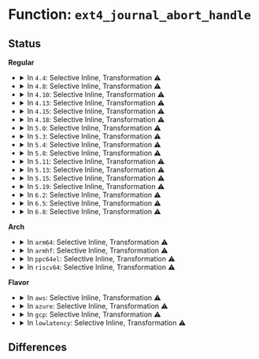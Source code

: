# Function: <code>ext4_journal_abort_handle</code>

## Status
<b>Regular</b>
<ul>
<li>
<details>
<summary>In <code>4.4</code>: Selective Inline, Transformation ⚠️</summary>

**Collision:** Unique Static

**Inline:** Selective

**Transformation:** True

**Instances:**

```
In fs/ext4/ext4_jbd2.c (ffffffff812cb720)
Location: fs/ext4/ext4_jbd2.c:131
Inline: True
Direct callers:
  - fs/ext4/ext4_jbd2.c:__ext4_journal_get_write_access
  - fs/ext4/ext4_jbd2.c:__ext4_forget
  - fs/ext4/ext4_jbd2.c:__ext4_forget
  - fs/ext4/ext4_jbd2.c:__ext4_journal_get_create_access
  - fs/ext4/ext4_jbd2.c:__ext4_handle_dirty_metadata
  - fs/ext4/ext4_jbd2.c:__ext4_handle_dirty_super
```
**Symbols:**

```
ffffffff812cb720-ffffffff812cb7cf: ext4_journal_abort_handle.isra.5 (STB_LOCAL)
```
</details>
</li>
<li>
<details>
<summary>In <code>4.8</code>: Selective Inline, Transformation ⚠️</summary>

**Collision:** Unique Static

**Inline:** Selective

**Transformation:** True

**Instances:**

```
In fs/ext4/ext4_jbd2.c (ffffffff812fb060)
Location: fs/ext4/ext4_jbd2.c:131
Inline: True
Direct callers:
  - fs/ext4/ext4_jbd2.c:__ext4_handle_dirty_super
  - fs/ext4/ext4_jbd2.c:__ext4_handle_dirty_metadata
  - fs/ext4/ext4_jbd2.c:__ext4_journal_get_create_access
  - fs/ext4/ext4_jbd2.c:__ext4_forget
  - fs/ext4/ext4_jbd2.c:__ext4_forget
  - fs/ext4/ext4_jbd2.c:__ext4_journal_get_write_access
```
**Symbols:**

```
ffffffff812fb060-ffffffff812fb10f: ext4_journal_abort_handle.isra.5 (STB_LOCAL)
```
</details>
</li>
<li>
<details>
<summary>In <code>4.10</code>: Selective Inline, Transformation ⚠️</summary>

**Collision:** Unique Static

**Inline:** Selective

**Transformation:** True

**Instances:**

```
In fs/ext4/ext4_jbd2.c (ffffffff81311000)
Location: fs/ext4/ext4_jbd2.c:131
Inline: True
Direct callers:
  - fs/ext4/ext4_jbd2.c:__ext4_handle_dirty_super
  - fs/ext4/ext4_jbd2.c:__ext4_handle_dirty_metadata
  - fs/ext4/ext4_jbd2.c:__ext4_journal_get_create_access
  - fs/ext4/ext4_jbd2.c:__ext4_forget
  - fs/ext4/ext4_jbd2.c:__ext4_forget
  - fs/ext4/ext4_jbd2.c:__ext4_journal_get_write_access
```
**Symbols:**

```
ffffffff81311000-ffffffff813110af: ext4_journal_abort_handle.isra.5 (STB_LOCAL)
```
</details>
</li>
<li>
<details>
<summary>In <code>4.13</code>: Selective Inline, Transformation ⚠️</summary>

**Collision:** Unique Static

**Inline:** Selective

**Transformation:** True

**Instances:**

```
In fs/ext4/ext4_jbd2.c (ffffffff812e5ee0)
Location: fs/ext4/ext4_jbd2.c:135
Inline: True
Direct callers:
  - fs/ext4/ext4_jbd2.c:__ext4_handle_dirty_super
  - fs/ext4/ext4_jbd2.c:__ext4_handle_dirty_metadata
  - fs/ext4/ext4_jbd2.c:__ext4_journal_get_create_access
  - fs/ext4/ext4_jbd2.c:__ext4_forget
  - fs/ext4/ext4_jbd2.c:__ext4_forget
  - fs/ext4/ext4_jbd2.c:__ext4_journal_get_write_access
```
**Symbols:**

```
ffffffff812e5ee0-ffffffff812e5f8f: ext4_journal_abort_handle.isra.5 (STB_LOCAL)
```
</details>
</li>
<li>
<details>
<summary>In <code>4.15</code>: Selective Inline, Transformation ⚠️</summary>

**Collision:** Unique Static

**Inline:** Selective

**Transformation:** True

**Instances:**

```
In fs/ext4/ext4_jbd2.c (ffffffff8130a8f0)
Location: fs/ext4/ext4_jbd2.c:136
Inline: True
Direct callers:
  - fs/ext4/ext4_jbd2.c:__ext4_handle_dirty_super
  - fs/ext4/ext4_jbd2.c:__ext4_handle_dirty_metadata
  - fs/ext4/ext4_jbd2.c:__ext4_journal_get_create_access
  - fs/ext4/ext4_jbd2.c:__ext4_forget
  - fs/ext4/ext4_jbd2.c:__ext4_forget
  - fs/ext4/ext4_jbd2.c:__ext4_journal_get_write_access
```
**Symbols:**

```
ffffffff8130a8f0-ffffffff8130a99f: ext4_journal_abort_handle.isra.5 (STB_LOCAL)
```
</details>
</li>
<li>
<details>
<summary>In <code>4.18</code>: Selective Inline, Transformation ⚠️</summary>

**Collision:** Unique Static

**Inline:** Selective

**Transformation:** True

**Instances:**

```
In fs/ext4/ext4_jbd2.c (0)
Location: fs/ext4/ext4_jbd2.c:136
Inline: True
Direct callers:
  - fs/ext4/ext4_jbd2.c:__ext4_handle_dirty_super
  - fs/ext4/ext4_jbd2.c:__ext4_handle_dirty_metadata
  - fs/ext4/ext4_jbd2.c:__ext4_journal_get_create_access
  - fs/ext4/ext4_jbd2.c:__ext4_forget
  - fs/ext4/ext4_jbd2.c:__ext4_forget
  - fs/ext4/ext4_jbd2.c:__ext4_journal_get_write_access
```
**Symbols:**

```
ffffffff813388a0-ffffffff81338937: ext4_journal_abort_handle.isra.4 (STB_LOCAL)
ffffffff81339107-ffffffff81339128: ext4_journal_abort_handle.isra.4.cold.6 (STB_LOCAL)
```
</details>
</li>
<li>
<details>
<summary>In <code>5.0</code>: Selective Inline, Transformation ⚠️</summary>

**Collision:** Unique Static

**Inline:** Selective

**Transformation:** True

**Instances:**

```
In fs/ext4/ext4_jbd2.c (ffffffff8134fbe0)
Location: fs/ext4/ext4_jbd2.c:136
Inline: True
Direct callers:
  - fs/ext4/ext4_jbd2.c:__ext4_handle_dirty_super
  - fs/ext4/ext4_jbd2.c:__ext4_handle_dirty_metadata
  - fs/ext4/ext4_jbd2.c:__ext4_journal_get_create_access
  - fs/ext4/ext4_jbd2.c:__ext4_forget
  - fs/ext4/ext4_jbd2.c:__ext4_forget
  - fs/ext4/ext4_jbd2.c:__ext4_journal_get_write_access
```
**Symbols:**

```
ffffffff8134fb50-ffffffff8134fbe7: ext4_journal_abort_handle.isra.5 (STB_LOCAL)
ffffffff813503b7-ffffffff813503d8: ext4_journal_abort_handle.isra.5.cold.7 (STB_LOCAL)
```
</details>
</li>
<li>
<details>
<summary>In <code>5.3</code>: Selective Inline, Transformation ⚠️</summary>

**Collision:** Unique Static

**Inline:** Selective

**Transformation:** True

**Instances:**

```
In fs/ext4/ext4_jbd2.c (ffffffff81378880)
Location: fs/ext4/ext4_jbd2.c:136
Inline: True
Direct callers:
  - fs/ext4/ext4_jbd2.c:__ext4_handle_dirty_super
  - fs/ext4/ext4_jbd2.c:__ext4_handle_dirty_metadata
  - fs/ext4/ext4_jbd2.c:__ext4_journal_get_create_access
  - fs/ext4/ext4_jbd2.c:__ext4_forget
  - fs/ext4/ext4_jbd2.c:__ext4_forget
  - fs/ext4/ext4_jbd2.c:__ext4_journal_get_write_access
```
**Symbols:**

```
ffffffff813787f0-ffffffff81378887: ext4_journal_abort_handle.isra.0 (STB_LOCAL)
ffffffff81379086-ffffffff813790a7: ext4_journal_abort_handle.isra.0.cold (STB_LOCAL)
```
</details>
</li>
<li>
<details>
<summary>In <code>5.4</code>: Selective Inline, Transformation ⚠️</summary>

**Collision:** Unique Static

**Inline:** Selective

**Transformation:** True

**Instances:**

```
In fs/ext4/ext4_jbd2.c (ffffffff81390c40)
Location: fs/ext4/ext4_jbd2.c:136
Inline: True
Direct callers:
  - fs/ext4/ext4_jbd2.c:__ext4_handle_dirty_super
  - fs/ext4/ext4_jbd2.c:__ext4_handle_dirty_metadata
  - fs/ext4/ext4_jbd2.c:__ext4_journal_get_create_access
  - fs/ext4/ext4_jbd2.c:__ext4_forget
  - fs/ext4/ext4_jbd2.c:__ext4_forget
  - fs/ext4/ext4_jbd2.c:__ext4_journal_get_write_access
```
**Symbols:**

```
ffffffff81390bb0-ffffffff81390c47: ext4_journal_abort_handle.isra.0 (STB_LOCAL)
ffffffff8139142b-ffffffff8139144c: ext4_journal_abort_handle.isra.0.cold (STB_LOCAL)
```
</details>
</li>
<li>
<details>
<summary>In <code>5.8</code>: Selective Inline, Transformation ⚠️</summary>

**Collision:** Unique Static

**Inline:** Selective

**Transformation:** True

**Instances:**

```
In fs/ext4/ext4_jbd2.c (0)
Location: fs/ext4/ext4_jbd2.c:173
Inline: True
Direct callers:
  - fs/ext4/ext4_jbd2.c:__ext4_handle_dirty_super
  - fs/ext4/ext4_jbd2.c:__ext4_handle_dirty_metadata
  - fs/ext4/ext4_jbd2.c:__ext4_journal_get_create_access
  - fs/ext4/ext4_jbd2.c:__ext4_forget
  - fs/ext4/ext4_jbd2.c:__ext4_forget
  - fs/ext4/ext4_jbd2.c:__ext4_journal_get_write_access
```
**Symbols:**

```
ffffffff813dc310-ffffffff813dc3a7: ext4_journal_abort_handle.constprop.0 (STB_LOCAL)
ffffffff813dccdb-ffffffff813dccfc: ext4_journal_abort_handle.constprop.0.cold (STB_LOCAL)
```
</details>
</li>
<li>
<details>
<summary>In <code>5.11</code>: Selective Inline, Transformation ⚠️</summary>

**Collision:** Unique Static

**Inline:** Selective

**Transformation:** True

**Instances:**

```
In fs/ext4/ext4_jbd2.c (0)
Location: fs/ext4/ext4_jbd2.c:173
Inline: True
Direct callers:
  - fs/ext4/ext4_jbd2.c:__ext4_handle_dirty_metadata
  - fs/ext4/ext4_jbd2.c:__ext4_journal_get_create_access
  - fs/ext4/ext4_jbd2.c:__ext4_forget
  - fs/ext4/ext4_jbd2.c:__ext4_forget
  - fs/ext4/ext4_jbd2.c:__ext4_journal_get_write_access
```
**Symbols:**

```
ffffffff813eddb0-ffffffff813ede47: ext4_journal_abort_handle.constprop.0 (STB_LOCAL)
ffffffff81bec2ba-ffffffff81bec2db: ext4_journal_abort_handle.constprop.0.cold (STB_LOCAL)
```
</details>
</li>
<li>
<details>
<summary>In <code>5.13</code>: Selective Inline, Transformation ⚠️</summary>

**Collision:** Unique Static

**Inline:** Selective

**Transformation:** True

**Instances:**

```
In fs/ext4/ext4_jbd2.c (0)
Location: fs/ext4/ext4_jbd2.c:173
Inline: True
Direct callers:
  - fs/ext4/ext4_jbd2.c:__ext4_handle_dirty_metadata
  - fs/ext4/ext4_jbd2.c:__ext4_journal_get_create_access
  - fs/ext4/ext4_jbd2.c:__ext4_forget
  - fs/ext4/ext4_jbd2.c:__ext4_forget
  - fs/ext4/ext4_jbd2.c:__ext4_journal_get_write_access
```
**Symbols:**

```
ffffffff813f42e0-ffffffff813f4377: ext4_journal_abort_handle.constprop.0 (STB_LOCAL)
ffffffff81bde368-ffffffff81bde389: ext4_journal_abort_handle.constprop.0.cold (STB_LOCAL)
```
</details>
</li>
<li>
<details>
<summary>In <code>5.15</code>: Selective Inline, Transformation ⚠️</summary>

**Collision:** Unique Static

**Inline:** Selective

**Transformation:** True

**Instances:**

```
In fs/ext4/ext4_jbd2.c (0)
Location: fs/ext4/ext4_jbd2.c:175
Inline: True
Direct callers:
  - fs/ext4/ext4_jbd2.c:__ext4_handle_dirty_metadata
  - fs/ext4/ext4_jbd2.c:__ext4_journal_get_create_access
  - fs/ext4/ext4_jbd2.c:__ext4_forget
  - fs/ext4/ext4_jbd2.c:__ext4_forget
  - fs/ext4/ext4_jbd2.c:__ext4_journal_get_write_access
```
**Symbols:**

```
ffffffff81446420-ffffffff814464b7: ext4_journal_abort_handle.constprop.0 (STB_LOCAL)
ffffffff81cc8e30-ffffffff81cc8e51: ext4_journal_abort_handle.constprop.0.cold (STB_LOCAL)
```
</details>
</li>
<li>
<details>
<summary>In <code>5.19</code>: Selective Inline, Transformation ⚠️</summary>

**Collision:** Unique Static

**Inline:** Selective

**Transformation:** True

**Instances:**

```
In fs/ext4/ext4_jbd2.c (0)
Location: fs/ext4/ext4_jbd2.c:175
Inline: True
Direct callers:
  - fs/ext4/ext4_jbd2.c:__ext4_handle_dirty_metadata
  - fs/ext4/ext4_jbd2.c:__ext4_journal_get_create_access
  - fs/ext4/ext4_jbd2.c:__ext4_forget
  - fs/ext4/ext4_jbd2.c:__ext4_forget
  - fs/ext4/ext4_jbd2.c:__ext4_journal_get_write_access
```
**Symbols:**

```
ffffffff814c2590-ffffffff814c2648: ext4_journal_abort_handle.constprop.0 (STB_LOCAL)
ffffffff81e7bb4d-ffffffff81e7bb6e: ext4_journal_abort_handle.constprop.0.cold (STB_LOCAL)
```
</details>
</li>
<li>
<details>
<summary>In <code>6.2</code>: Selective Inline, Transformation ⚠️</summary>

**Collision:** Unique Static

**Inline:** Selective

**Transformation:** True

**Instances:**

```
In fs/ext4/ext4_jbd2.c (ffffffff8155a800)
Location: fs/ext4/ext4_jbd2.c:181
Inline: True
Direct callers:
  - fs/ext4/ext4_jbd2.c:__ext4_handle_dirty_metadata
  - fs/ext4/ext4_jbd2.c:__ext4_journal_get_create_access
  - fs/ext4/ext4_jbd2.c:__ext4_forget
  - fs/ext4/ext4_jbd2.c:__ext4_forget
  - fs/ext4/ext4_jbd2.c:__ext4_journal_get_write_access
```
**Symbols:**

```
ffffffff8155a800-ffffffff8155a8d0: ext4_journal_abort_handle.constprop.0 (STB_LOCAL)
```
</details>
</li>
<li>
<details>
<summary>In <code>6.5</code>: Selective Inline, Transformation ⚠️</summary>

**Collision:** Unique Static

**Inline:** Selective

**Transformation:** True

**Instances:**

```
In fs/ext4/ext4_jbd2.c (ffffffff81592620)
Location: fs/ext4/ext4_jbd2.c:181
Inline: True
Direct callers:
  - fs/ext4/ext4_jbd2.c:__ext4_handle_dirty_metadata
  - fs/ext4/ext4_jbd2.c:__ext4_journal_get_create_access
  - fs/ext4/ext4_jbd2.c:__ext4_forget
  - fs/ext4/ext4_jbd2.c:__ext4_forget
  - fs/ext4/ext4_jbd2.c:__ext4_journal_get_write_access
```
**Symbols:**

```
ffffffff81592620-ffffffff815926f0: ext4_journal_abort_handle.isra.0 (STB_LOCAL)
```
</details>
</li>
<li>
<details>
<summary>In <code>6.8</code>: Selective Inline, Transformation ⚠️</summary>

**Collision:** Unique Static

**Inline:** Selective

**Transformation:** True

**Instances:**

```
In fs/ext4/ext4_jbd2.c (ffffffff815cb340)
Location: fs/ext4/ext4_jbd2.c:182
Inline: True
Direct callers:
  - fs/ext4/ext4_jbd2.c:__ext4_handle_dirty_metadata
  - fs/ext4/ext4_jbd2.c:__ext4_journal_get_create_access
  - fs/ext4/ext4_jbd2.c:__ext4_forget
  - fs/ext4/ext4_jbd2.c:__ext4_forget
  - fs/ext4/ext4_jbd2.c:__ext4_journal_get_write_access
```
**Symbols:**

```
ffffffff815cb340-ffffffff815cb410: ext4_journal_abort_handle.isra.0 (STB_LOCAL)
```
</details>
</li>
</ul>
<b>Arch</b>
<ul>
<li>
<details>
<summary>In <code>arm64</code>: Selective Inline, Transformation ⚠️</summary>

**Collision:** Unique Static

**Inline:** Selective

**Transformation:** True

**Instances:**

```
In fs/ext4/ext4_jbd2.c (ffff8000104635b0)
Location: fs/ext4/ext4_jbd2.c:136
Inline: True
Direct callers:
  - fs/ext4/ext4_jbd2.c:__ext4_handle_dirty_super
  - fs/ext4/ext4_jbd2.c:__ext4_handle_dirty_metadata
  - fs/ext4/ext4_jbd2.c:__ext4_journal_get_create_access
  - fs/ext4/ext4_jbd2.c:__ext4_forget
  - fs/ext4/ext4_jbd2.c:__ext4_forget
  - fs/ext4/ext4_jbd2.c:__ext4_journal_get_write_access
```
**Symbols:**

```
ffff8000104635b0-ffff800010463690: ext4_journal_abort_handle.isra.0 (STB_LOCAL)
```
</details>
</li>
<li>
<details>
<summary>In <code>armhf</code>: Selective Inline, Transformation ⚠️</summary>

**Collision:** Unique Static

**Inline:** Selective

**Transformation:** True

**Instances:**

```
In fs/ext4/ext4_jbd2.c (c0623c6c)
Location: fs/ext4/ext4_jbd2.c:136
Inline: True
Direct callers:
  - fs/ext4/ext4_jbd2.c:__ext4_handle_dirty_super
  - fs/ext4/ext4_jbd2.c:__ext4_handle_dirty_metadata
  - fs/ext4/ext4_jbd2.c:__ext4_journal_get_create_access
  - fs/ext4/ext4_jbd2.c:__ext4_forget
  - fs/ext4/ext4_jbd2.c:__ext4_forget
  - fs/ext4/ext4_jbd2.c:__ext4_journal_get_write_access
```
**Symbols:**

```
c0623c6c-c0623d4c: ext4_journal_abort_handle.constprop.0 (STB_LOCAL)
```
</details>
</li>
<li>
<details>
<summary>In <code>ppc64el</code>: Selective Inline, Transformation ⚠️</summary>

**Collision:** Unique Static

**Inline:** Selective

**Transformation:** True

**Instances:**

```
In fs/ext4/ext4_jbd2.c (c000000000580660)
Location: fs/ext4/ext4_jbd2.c:136
Inline: True
Direct callers:
  - fs/ext4/ext4_jbd2.c:__ext4_handle_dirty_super
  - fs/ext4/ext4_jbd2.c:__ext4_handle_dirty_metadata
  - fs/ext4/ext4_jbd2.c:__ext4_journal_get_create_access
  - fs/ext4/ext4_jbd2.c:__ext4_forget
  - fs/ext4/ext4_jbd2.c:__ext4_forget
  - fs/ext4/ext4_jbd2.c:__ext4_journal_get_write_access
```
**Symbols:**

```
c000000000580660-c00000000058077c: ext4_journal_abort_handle.isra.0 (STB_LOCAL)
```
</details>
</li>
<li>
<details>
<summary>In <code>riscv64</code>: Selective Inline, Transformation ⚠️</summary>

**Collision:** Unique Static

**Inline:** Selective

**Transformation:** True

**Instances:**

```
In fs/ext4/ext4_jbd2.c (ffffffe0002f1f4a)
Location: fs/ext4/ext4_jbd2.c:136
Inline: True
Direct callers:
  - fs/ext4/ext4_jbd2.c:__ext4_handle_dirty_super
  - fs/ext4/ext4_jbd2.c:__ext4_handle_dirty_metadata
  - fs/ext4/ext4_jbd2.c:__ext4_journal_get_create_access
  - fs/ext4/ext4_jbd2.c:__ext4_forget
  - fs/ext4/ext4_jbd2.c:__ext4_forget
  - fs/ext4/ext4_jbd2.c:__ext4_journal_get_write_access
```
**Symbols:**

```
ffffffe0002f1f4a-ffffffe0002f1fd8: ext4_journal_abort_handle.isra.0 (STB_LOCAL)
```
</details>
</li>
</ul>
<b>Flavor</b>
<ul>
<li>
<details>
<summary>In <code>aws</code>: Selective Inline, Transformation ⚠️</summary>

**Collision:** Unique Static

**Inline:** Selective

**Transformation:** True

**Instances:**

```
In fs/ext4/ext4_jbd2.c (ffffffff81389220)
Location: fs/ext4/ext4_jbd2.c:136
Inline: True
Direct callers:
  - fs/ext4/ext4_jbd2.c:__ext4_handle_dirty_super
  - fs/ext4/ext4_jbd2.c:__ext4_handle_dirty_metadata
  - fs/ext4/ext4_jbd2.c:__ext4_journal_get_create_access
  - fs/ext4/ext4_jbd2.c:__ext4_forget
  - fs/ext4/ext4_jbd2.c:__ext4_forget
  - fs/ext4/ext4_jbd2.c:__ext4_journal_get_write_access
```
**Symbols:**

```
ffffffff81389190-ffffffff81389227: ext4_journal_abort_handle.isra.0 (STB_LOCAL)
ffffffff81389a0b-ffffffff81389a2c: ext4_journal_abort_handle.isra.0.cold (STB_LOCAL)
```
</details>
</li>
<li>
<details>
<summary>In <code>azure</code>: Selective Inline, Transformation ⚠️</summary>

**Collision:** Unique Static

**Inline:** Selective

**Transformation:** True

**Instances:**

```
In fs/ext4/ext4_jbd2.c (ffffffff81379cb0)
Location: fs/ext4/ext4_jbd2.c:136
Inline: True
Direct callers:
  - fs/ext4/ext4_jbd2.c:__ext4_handle_dirty_super
  - fs/ext4/ext4_jbd2.c:__ext4_handle_dirty_metadata
  - fs/ext4/ext4_jbd2.c:__ext4_journal_get_create_access
  - fs/ext4/ext4_jbd2.c:__ext4_forget
  - fs/ext4/ext4_jbd2.c:__ext4_forget
  - fs/ext4/ext4_jbd2.c:__ext4_journal_get_write_access
```
**Symbols:**

```
ffffffff81379c20-ffffffff81379cb7: ext4_journal_abort_handle.isra.0 (STB_LOCAL)
ffffffff8137a49b-ffffffff8137a4bc: ext4_journal_abort_handle.isra.0.cold (STB_LOCAL)
```
</details>
</li>
<li>
<details>
<summary>In <code>gcp</code>: Selective Inline, Transformation ⚠️</summary>

**Collision:** Unique Static

**Inline:** Selective

**Transformation:** True

**Instances:**

```
In fs/ext4/ext4_jbd2.c (ffffffff81386b80)
Location: fs/ext4/ext4_jbd2.c:136
Inline: True
Direct callers:
  - fs/ext4/ext4_jbd2.c:__ext4_handle_dirty_super
  - fs/ext4/ext4_jbd2.c:__ext4_handle_dirty_metadata
  - fs/ext4/ext4_jbd2.c:__ext4_journal_get_create_access
  - fs/ext4/ext4_jbd2.c:__ext4_forget
  - fs/ext4/ext4_jbd2.c:__ext4_forget
  - fs/ext4/ext4_jbd2.c:__ext4_journal_get_write_access
```
**Symbols:**

```
ffffffff81386af0-ffffffff81386b87: ext4_journal_abort_handle.isra.0 (STB_LOCAL)
ffffffff8138736b-ffffffff8138738c: ext4_journal_abort_handle.isra.0.cold (STB_LOCAL)
```
</details>
</li>
<li>
<details>
<summary>In <code>lowlatency</code>: Selective Inline, Transformation ⚠️</summary>

**Collision:** Unique Static

**Inline:** Selective

**Transformation:** True

**Instances:**

```
In fs/ext4/ext4_jbd2.c (ffffffff8139a850)
Location: fs/ext4/ext4_jbd2.c:136
Inline: True
Direct callers:
  - fs/ext4/ext4_jbd2.c:__ext4_handle_dirty_super
  - fs/ext4/ext4_jbd2.c:__ext4_handle_dirty_metadata
  - fs/ext4/ext4_jbd2.c:__ext4_journal_get_create_access
  - fs/ext4/ext4_jbd2.c:__ext4_forget
  - fs/ext4/ext4_jbd2.c:__ext4_forget
  - fs/ext4/ext4_jbd2.c:__ext4_journal_get_write_access
```
**Symbols:**

```
ffffffff8139a7c0-ffffffff8139a857: ext4_journal_abort_handle.isra.0 (STB_LOCAL)
ffffffff8139b04b-ffffffff8139b06c: ext4_journal_abort_handle.isra.0.cold (STB_LOCAL)
```
</details>
</li>
</ul>

## Differences

